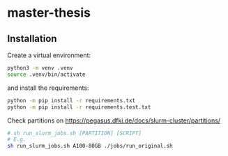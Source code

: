 # master-thesis



## Installation

Create a virtual environment:
```bash
python3 -m venv .venv
source .venv/bin/activate
```

and install the requirements:
```bash
python -m pip install -r requirements.txt
python -m pip install -r requirements.test.txt
```


Check partitions on https://pegasus.dfki.de/docs/slurm-cluster/partitions/
```bash
# sh run_slurm_jobs.sh [PARTITION] [SCRIPT]
# E.g.
sh run_slurm_jobs.sh A100-80GB ./jobs/run_original.sh
```
